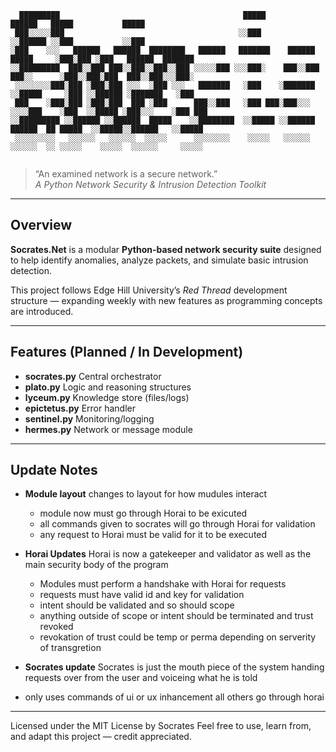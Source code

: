 ```
  █████████                                         █████                        ██████   █████           █████   
 ███░░░░░███                                       ░░███                        ░░██████ ░░███           ░░███    
░███    ░░░   ██████   ██████  ████████   ██████   ███████    ██████   █████     ░███░███ ░███   ██████  ███████  
░░█████████  ███░░███ ███░░███░░███░░███ ░░░░░███ ░░░███░    ███░░███ ███░░      ░███░░███░███  ███░░███░░░███░   
 ░░░░░░░░███░███ ░███░███ ░░░  ░███ ░░░   ███████   ░███    ░███████ ░░█████     ░███ ░░██████ ░███████   ░███    
 ███    ░███░███ ░███░███  ███ ░███      ███░░███   ░███ ███░███░░░   ░░░░███    ░███  ░░█████ ░███░░░    ░███ ███
░░█████████ ░░██████ ░░██████  █████    ░░████████  ░░█████ ░░██████  ██████  ██ █████  ░░█████░░██████   ░░█████ 
 ░░░░░░░░░   ░░░░░░   ░░░░░░  ░░░░░      ░░░░░░░░    ░░░░░   ░░░░░░  ░░░░░░  ░░ ░░░░░    ░░░░░  ░░░░░░     ░░░░░  
                                                                                                          
```

> “An examined network is a secure network.”  
_A Python Network Security & Intrusion Detection Toolkit_

---

## Overview
**Socrates.Net** is a modular **Python-based network security suite** designed to help identify anomalies, analyze packets, and simulate basic intrusion detection.  

This project follows Edge Hill University’s *Red Thread* development structure — expanding weekly with new features as programming concepts are introduced.

---

## Features (Planned / In Development)
- **socrates.py**         Central orchestrator
- **plato.py**            Logic and reasoning structures
- **lyceum.py**           Knowledge store (files/logs)
- **epictetus.py**        Error handler
- **sentinel.py**         Monitoring/logging
- **hermes.py**           Network or message module

---

## Update Notes
- **Module layout** changes to layout for how mudules interact
  - module now must go through Horai to be exicuted 
  - all commands given to socrates will go through Horai for validation
  - any request to Horai must be valid for it to be executed

- **Horai Updates** Horai is now a gatekeeper and validator as well as the main security body of the program
  - Modules must perform a handshake with Horai for requests
  - requests must have valid id and key for validation
  - intent should be validated and so should scope
  - anything outside of scope or intent should be terminated and trust revoked 
  - revokation of trust could be temp or perma depending on serverity of transgretion

- **Socrates update** Socrates is just the mouth piece of the system handing requests over from the user and voiceing what he is told
 - only uses commands of ui or ux inhancement all others go through horai

---

Licensed under the MIT License by Socrates
Feel free to use, learn from, and adapt this project — credit appreciated.
